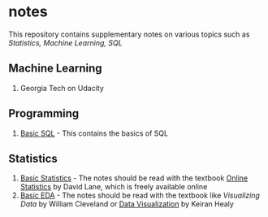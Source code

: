 # notes

This repository contains supplementary notes on various topics such as *Statistics, Machine Learning, SQL*

## Machine Learning

1. Georgia Tech on Udacity

## Programming

1. [Basic SQL](https://github.com/dvpramodkumar/notes/blob/master/Others/Basic_SQL.pdf) - This contains the basics of SQL

## Statistics

1. [Basic Statistics](https://github.com/dvpramodkumar/notes/blob/master/Statistics/Basic_Statistics.pdf) - The notes should be read with the textbook [Online Statistics](http://onlinestatbook.com/2/index.html) by David Lane, which is freely available online
2. [Basic EDA](https://github.com/dvpramodkumar/notes/blob/master/Statistics/Basic_EDA.pdf) - The notes should be read with the textbook like *Visualizing Data* by William Cleveland or [Data Visualization](https://socviz.co) by Keiran Healy